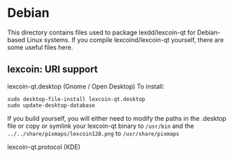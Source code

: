 
Debian
====================
This directory contains files used to package lexdd/lexcoin-qt
for Debian-based Linux systems. If you compile lexcoind/lexcoin-qt yourself, there are some useful files here.

## lexcoin: URI support ##


lexcoin-qt.desktop  (Gnome / Open Desktop)
To install:

	sudo desktop-file-install lexcoin-qt.desktop
	sudo update-desktop-database

If you build yourself, you will either need to modify the paths in
the .desktop file or copy or symlink your lexcoin-qt binary to `/usr/bin`
and the `../../share/pixmaps/lexcoin128.png` to `/usr/share/pixmaps`

lexcoin-qt.protocol (KDE)

